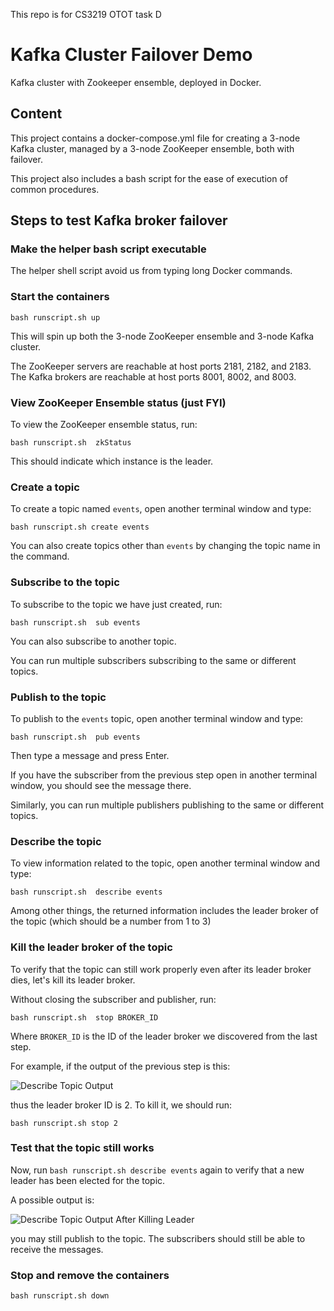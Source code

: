 This repo is for CS3219 OTOT task D

# Kafka Cluster Failover Demo

Kafka cluster with Zookeeper ensemble, deployed in Docker.

## Content

This project contains a docker-compose.yml file for creating a 3-node Kafka cluster, managed by a 3-node ZooKeeper ensemble, both with failover.

This project also includes a bash script for the ease of execution of common procedures.

## Steps to test Kafka broker failover

### Make the helper bash script executable

The helper shell script avoid us from typing long Docker commands.

### Start the containers

`bash runscript.sh up`

This will spin up both the 3-node ZooKeeper ensemble and 3-node Kafka cluster.

The ZooKeeper servers are reachable at host ports 2181, 2182, and 2183. The Kafka brokers are reachable at host ports 8001, 8002, and 8003.

### View ZooKeeper Ensemble status (just FYI)

To view the ZooKeeper ensemble status, run:

`bash runscript.sh  zkStatus`


This should indicate which instance is the leader.


### Create a topic

To create a topic named `events`, open another terminal window and type:

`bash runscript.sh create events`

You can also create topics other than `events` by changing the topic name in the command.

### Subscribe to the topic

To subscribe to the topic we have just created, run:

`bash runscript.sh  sub events`

You can also subscribe to another topic.

You can run multiple subscribers subscribing to the same or different topics.

### Publish to the topic

To publish to the `events` topic, open another terminal window and type:

`bash runscript.sh  pub events`

Then type a message and press Enter.

If you have the subscriber from the previous step open in another terminal window, you should see the message there.

Similarly, you can run multiple publishers publishing to the same or different topics.

### Describe the topic

To view information related to the topic, open another terminal window and type:

`bash runscript.sh  describe events`

Among other things, the returned information includes the leader broker of the topic (which should be a number from 1 to 3)

### Kill the leader broker of the topic

To verify that the topic can still work properly even after its leader broker dies, let's kill its leader broker.

Without closing the subscriber and publisher, run:

`bash runscript.sh  stop BROKER_ID`

Where `BROKER_ID` is the ID of the leader broker we discovered from the last step.

For example, if the output of the previous step is this:

![Describe Topic Output]()

thus the leader broker ID is 2. To kill it, we should run:

`bash runscript.sh stop 2`


### Test that the topic still works

Now, run `bash runscript.sh describe events` again to verify that a new leader has been elected for the topic.

A possible output is:

![Describe Topic Output After Killing Leader]()

you may still publish to the topic. The subscribers should still be able to receive the messages.

### Stop and remove the containers

`bash runscript.sh down`
